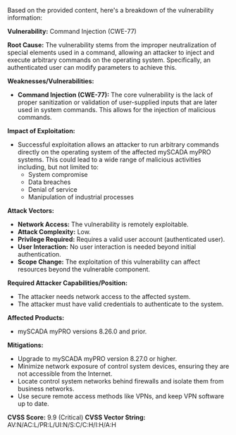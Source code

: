 Based on the provided content, here's a breakdown of the vulnerability information:

**Vulnerability:** Command Injection (CWE-77)

**Root Cause:** The vulnerability stems from the improper neutralization of special elements used in a command, allowing an attacker to inject and execute arbitrary commands on the operating system. Specifically, an authenticated user can modify parameters to achieve this.

**Weaknesses/Vulnerabilities:**
*   **Command Injection (CWE-77):** The core vulnerability is the lack of proper sanitization or validation of user-supplied inputs that are later used in system commands. This allows for the injection of malicious commands.

**Impact of Exploitation:**
*   Successful exploitation allows an attacker to run arbitrary commands directly on the operating system of the affected mySCADA myPRO systems. This could lead to a wide range of malicious activities including, but not limited to:
    *   System compromise
    *   Data breaches
    *   Denial of service
    *   Manipulation of industrial processes

**Attack Vectors:**
*   **Network Access:** The vulnerability is remotely exploitable.
*   **Attack Complexity:** Low.
*   **Privilege Required:** Requires a valid user account (authenticated user).
*   **User Interaction:** No user interaction is needed beyond initial authentication.
*   **Scope Change:** The exploitation of this vulnerability can affect resources beyond the vulnerable component.

**Required Attacker Capabilities/Position:**
*   The attacker needs network access to the affected system.
*   The attacker must have valid credentials to authenticate to the system.

**Affected Products:**
*   mySCADA myPRO versions 8.26.0 and prior.

**Mitigations:**
*   Upgrade to mySCADA myPRO version 8.27.0 or higher.
*   Minimize network exposure of control system devices, ensuring they are not accessible from the Internet.
*   Locate control system networks behind firewalls and isolate them from business networks.
*   Use secure remote access methods like VPNs, and keep VPN software up to date.

**CVSS Score:** 9.9 (Critical)
**CVSS Vector String:** AV:N/AC:L/PR:L/UI:N/S:C/C:H/I:H/A:H